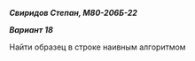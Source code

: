 _____Свиридов Степан, М80-206Б-22_____

_____Вариант 18_____

Найти образец в строке наивным алгоритмом
